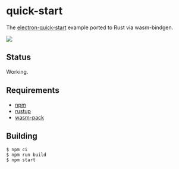 # quick-start

The [electron-quick-start](https://github.com/electron/electron-quick-start) example ported to Rust via wasm-bindgen.

<img src="../../assets/quick-start.png" />

## Status

Working.

## Requirements

- [npm](https://nodejs.org/en/download/)
- [rustup](https://rustup.rs/)
- [wasm-pack](https://rustwasm.github.io/wasm-pack/)

## Building

```
$ npm ci
$ npm run build
$ npm start
```
